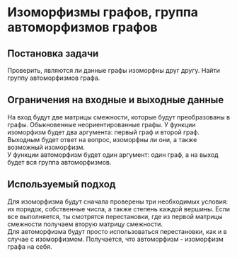 # Изоморфизмы графов, группа автоморфизмов графов  
## Постановка задачи  
Проверить, являются ли данные графы изоморфны друг другу. Найти группу автоморфизмов графа.

## Ограничения на входные и выходные данные
На вход будут две матрицы смежности, которые будут преобразованы в графы. Обыкновенные неориентированные графы.
У функции изоморфизм будет два аргумента: первый граф и второй граф. Выходным будет ответ на вопрос, изоморфны ли они, а также возможный изоморфизм.  
У функции автоморфизм будет один аргумент: один граф, а на выход будет вся группа автоморфизмов.

## Используемый подход
Для изоморфизма будут сначала проверены три необходимых условия: их порядок, собственные числа, а также степень каждой вершины. Если все выполняется, ты смотрятся перестановки, где из первой матрицы смежности получаем вторую матрицу смежности.   
Для автоморфизма будут просто использоваться перестановки, как и в случае с изоморфизмом. Получается, что автоморфизм - изоморфизм графа на себя. 

